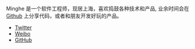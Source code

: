 Minghe 是一个软件工程师，现居上海，喜欢捣鼓各种技术和产品, 业余时间会在 [Github](https://github.com/metrue) 上分享代码，或者和朋友开发好玩的产品。

* [Twitter](https://twitter.com/_metrue)
* [Weibo](https://www.weibo.com/2165714507)
* [GitHub](https://github.com/metrue)
